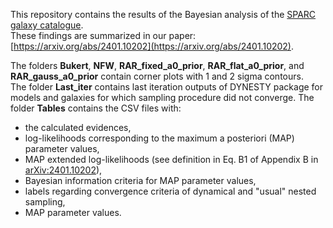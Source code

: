 This repository contains the results of the Bayesian analysis of the [SPARC galaxy catalogue](http://astroweb.cwru.edu/SPARC/).  
These findings are summarized in our paper: [https://arxiv.org/abs/2401.10202](https://arxiv.org/abs/2401.10202).

The folders **Bukert**, **NFW**, **RAR_fixed_a0_prior**, **RAR_flat_a0_prior**, and **RAR_gauss_a0_prior** contain corner plots with 1 and 2 sigma contours.  
The folder **Last_iter** contains last iteration outputs of DYNESTY package for models and galaxies for which sampling procedure did not converge.
The folder **Tables** contains the CSV files with:
- the calculated evidences,  
- log-likelihoods corresponding to the maximum a posteriori (MAP) parameter values,  
- MAP extended log-likelihoods (see definition in Eq. B1 of Appendix B in [arXiv:2401.10202](https://arxiv.org/abs/2401.10202)),  
- Bayesian information criteria for MAP parameter values,  
- labels regarding convergence criteria of dynamical and "usual" nested sampling,  
- MAP parameter values.
